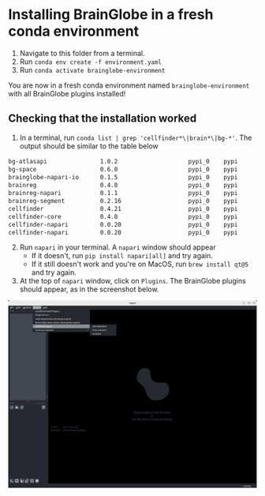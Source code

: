 # Installing BrainGlobe in a fresh conda environment

1. Navigate to this folder from a terminal.
2. Run `conda env create -f environment.yaml`
3. Run `conda activate brainglobe-environment`

You are now in a fresh conda environment named `brainglobe-environment` with all BrainGlobe plugins installed!

## Checking that the installation worked

1. In a terminal, run `conda list | grep 'cellfinder*\|brain*\|bg-*'`. The output should be similar to the table below
```
bg-atlasapi               1.0.2                    pypi_0    pypi
bg-space                  0.6.0                    pypi_0    pypi
brainglobe-napari-io      0.1.5                    pypi_0    pypi
brainreg                  0.4.0                    pypi_0    pypi
brainreg-napari           0.1.1                    pypi_0    pypi
brainreg-segment          0.2.16                   pypi_0    pypi
cellfinder                0.4.21                   pypi_0    pypi
cellfinder-core           0.4.0                    pypi_0    pypi
cellfinder-napari         0.0.20                   pypi_0    pypi
cellfinder-napari         0.0.20                   pypi_0    pypi
```
2. Run `napari` in your terminal. A `napari` window should appear 
    - If it doesn't, run `pip install napari[all]` and try again.
    - If it still doesn't work and you're on MacOS, run `brew install qt@5` and try again.
3. At the top of `napari` window, click on `Plugins`. The BrainGlobe plugins should appear, as in the screenshot below.

![BrainGlobe plugins for napari](./brainglobe-plugins-napari.png)
